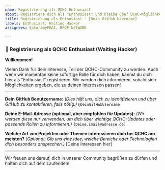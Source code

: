 ```yaml
---
name: Registrierung als QCHC Enthusiast
about: Registriere dich als "Enthusiast" und bleibe über QCHC-Möglichkeiten informiert!
title: Registrierung als Enthusiast - [Dein GitHub Username]
labels: Enthusiast, Waiting Hacker
assignees: SatoramyPRAI, RFOF-NETWORK

---
```


### 🔭 Registrierung als QCHC Enthusiast (Waiting Hacker)

**Willkommen!**

Vielen Dank für dein Interesse, Teil der QCHC-Community zu werden. Auch wenn wir momentan keine sofortige Rolle für dich haben, kannst du dich hier als "Enthusiast" registrieren. Wir werden dich informieren, sobald sich Möglichkeiten ergeben, die zu deinen Interessen passen!

---

**Dein GitHub Benutzername:**
*(Dies hilft uns, dich zu identifizieren und über GitHub zu kontaktieren, falls nötig.)*
`@DeinGitHubUsername`

**Deine E-Mail-Adresse (optional, aber empfohlen für Updates):**
*(Wir werden diese nur verwenden, um dich über wichtige QCHC-Updates oder passende Rollen zu informieren.)*
`[Deine.Email@adresse.de]`

**Welche Art von Projekten oder Themen interessieren dich bei QCHC am meisten?**
*(Optional: Gib uns eine Idee, welche Bereiche oder Technologien dich besonders ansprechen.)*
[Deine Interessen hier]

---

Wir freuen uns darauf, dich in unserer Community begrüßen zu dürfen und halten dich auf dem Laufenden!
